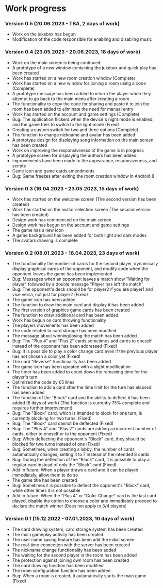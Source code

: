 # Work progress
### Version 0.5 (20.06.2023 - TBA, 2 days of work)
- Work on the jukebox has begun
- Modification of the code responsible for enabling and disabling music
### Version 0.4 (23.05.2023 - 20.06.2023, 18 days of work)
- Work on the main screen is being continued
- A prototype of a new window containing the jukebox and quick play has been created
- Work has started on a new room creation window (Complete)
- Work has started on a new window for joining a room using a code (Complete)
- A prototype message has been added to inform the player when they attempt to go back to the main menu after creating a room
- The functionality to copy the code for sharing and paste it to join the room has been added to eliminate the need for manual entry
- Work has started on the account and game settings (Complete)
- Bug: The application flickers when the device's night mode is enabled, and the game tries to switch to the light mode (Fixed)
- Creating a custom switch for two and three options (Complete)
- The function to change nickname and avatar has been added
- A prototype design for displaying song information on the main screen has been created
- Work on improving the responsiveness of the game is in progress 
- A prototype screen for displaying the authors has been added
- Improvements have been made to the appearance, responsiveness, and scripts
- Game icon and game cards amendments
- Bug: Game freezes after exiting the room creation window in Android 8
### Version 0.3 (16.04.2023 - 23.05.2023, 15 days of work)
- Work has started on the welcome screen (The second version has been created)
- Work has started on the avatar selection screen (The second version has been created)
- Design work has commenced on the main screen
- Design work has begun on the account and game settings
- The game has a new icon
- A game background has been added for both light and dark modes
- The avatars drawing is complete
### Version 0.2 (08.01.2023 - 16.04.2023, 23 days of work)
- The functionality the number of cards for the second player, dynamically display graphical cards of the opponent, and modify code when the opponent leaves the game has been implemented
- Bug: Messages when an opponent leaves a match show "Waiting for player" followed by a double message "Player has left the match"
- Bug: The opponent's deck should be for player2 if you are player1 and vice versa, not just for player2 (Fixed)
- The game icon has been added
- The function to draw the main card and display it has been added
- The first version of graphics game cards has been created
- The function to draw additional card has been added 
- Work has begun on card throwing functionality
- The players movements has been added
- The code related to card storage has been modified
- The message about winning/losing the match has been added
- Bug: The "Plus 4" and "Plus 2" cards sometimes add cards to oneself instead of the opponent has been addressed (Fixed)
- Bug: It is possible to play a color change card even if the previous player has not chosen a color yet (Fixed)
- The card "Reverse" functionality has been added
- The game icon has been updated with a slight modification
- The timer has been added to count down the remaining time for the player's turn
- Optimized the code by 65 lines
- The function to add a card after the time limit for the turn has elapsed has been added
- The function of the "Block" card and the ability to deflect it has been added (8 days of work) (The function is currently 75% complete and requires further improvement)
- Bug: The "Block" card, which is intended to block for one turn, is currently blocking for two turns. (Fixed)
- Bug: The "Block" card cannot be deflected (Fixed)
- Bug: The "Plus 4" and "Plus 2" cards are adding an incorrect number of cards, either to oneself or to the opponent (Fixed) 
- Bug: When deflecting the opponent's "Block" card, they should be blocked for two turns instead of one (Fixed)
- Bug: Sometimes, when creating a lobby, the number of cards automatically changes, setting it to 7 instead of the intended 8 cards
- Bug: During the deflection of the "Block" card, it is possible to play a regular card instead of only the "Block" card (Fixed)
- Add in future: When a player draws a card and it can be played immediately, allow them to do so
- The game title has been created
- Bug: Sometimes it is possible to deflect the opponent's "Block" card, while other times it is not possible
- Add in future: When the "Plus 4" or "Color Change" card is the last card played, disable the option to choose a color and immediately proceed to declare the match winner (Does not apply to 3/4 players)
### Version 0.1 (15.12.2022 - 07.01.2023, 10 days of work)
- The card drawing system, card storage system has been created
- The main gameplay activity has been created
- The user name saving feature has been add the initial screen
- The real-time connection with the server has been created
- The nickname change functionality has been added
- The waiting for the second player in the room has been added
- The protection against joining own room has been created
- The card drawing function has been modified
- The room configuration function has been added
- Bug: When a room is created, it automatically starts the main game (Fixed)
